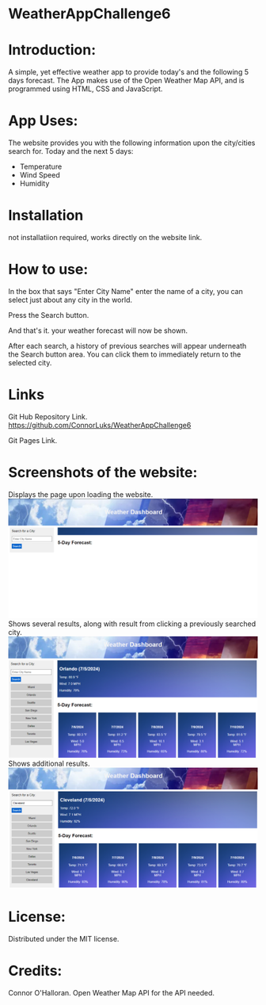 # WeatherAppChallenge6

# Introduction:
A simple, yet effective weather app to provide today's and the following 5 days forecast. The App makes use of the Open Weather Map API, and is programmed using HTML, CSS and JavaScript.

# App Uses:
The website provides you with the following information upon the city/cities search for.
Today and the next 5 days:
* Temperature
* Wind Speed
* Humidity

# Installation
not installatiion required, works directly on the website link.

# How to use:
In the box that says "Enter City Name" enter the name of a city, you can select just about any city in the world.

Press the Search button.

And that's it. your weather forecast will now be shown.

After each search, a history of previous searches will appear underneath the Search button area. You can click them to immediately return to the selected city.

# Links
Git Hub Repository Link.
https://github.com/ConnorLuks/WeatherAppChallenge6

Git Pages Link.


# Screenshots of the website:
Displays the page upon loading the website.
![alt text](images/weatherappmain1.png)
Shows several results, along with result from clicking a previously searched city.
![alt text](images/weatherappmain2.png)
Shows additional results.
![alt text](images/weatherappmain3.png)

# License:
Distributed under the MIT license.

# Credits:
Connor O'Halloran.
Open Weather Map API for the API needed.